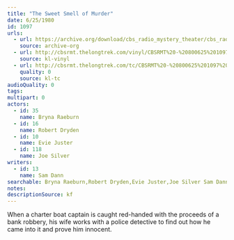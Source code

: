 ```yaml
---
title: "The Sweet Smell of Murder"
date: 6/25/1980
id: 1097
urls: 
  - url: https://archive.org/download/cbs_radio_mystery_theater/cbs_radio_mystery_theater-1051-1100.zip/cbs_radio_mystery_theater-1051-1100%2Fcbsrmt_1097_the_sweet_smell_of_murder.mp3
    source: archive-org
  - url: http://cbsrmt.thelongtrek.com/vinyl/CBSRMT%20-%20800625%201097%20The%20Sweet%20Smell%20of%20Murder_afrts.mp3
    source: kl-vinyl
  - url: http://cbsrmt.thelongtrek.com/tc/CBSRMT%20-%20800625%201097%20The%20Sweet%20Smell%20of%20Murder_tc.mp3
    quality: 0
    source: kl-tc
audioQuality: 0
tags: 
multipart: 0
actors:  
  - id: 35
    name: Bryna Raeburn  
  - id: 16
    name: Robert Dryden  
  - id: 10
    name: Evie Juster  
  - id: 118
    name: Joe Silver
writers:  
  - id: 13
    name: Sam Dann
searchable: Bryna Raeburn,Robert Dryden,Evie Juster,Joe Silver Sam Dann
notes: 
descriptionSource: kf
---
```

When a charter boat captain is caught red-handed with the proceeds of a bank robbery, his wife works with a police detective to find out how he came into it and prove him innocent.
